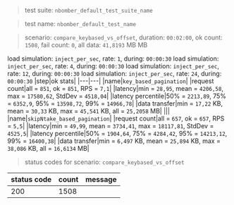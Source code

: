 > test suite: `nbomber_default_test_suite_name`

> test name: `nbomber_default_test_name`

> scenario: `compare_keybased_vs_offset`, duration: `00:02:00`, ok count: `1508`, fail count: `0`, all data: `41,8193` MB MB

load simulation: `inject_per_sec`, rate: `1`, during: `00:00:30`
load simulation: `inject_per_sec`, rate: `4`, during: `00:00:30`
load simulation: `inject_per_sec`, rate: `12`, during: `00:00:30`
load simulation: `inject_per_sec`, rate: `24`, during: `00:00:30`
|step|ok stats|
|---|---|
|name|`key_based_pagination`|
|request count|all = `851`, ok = `851`, RPS = `7,1`|
|latency|min = `28,95`, mean = `4206,58`, max = `17580,62`, StdDev = `4518,04`|
|latency percentile|50% = `2213,89`, 75% = `6352,9`, 95% = `13598,72`, 99% = `14966,78`|
|data transfer|min = `17,22` KB, mean = `30,33` KB, max = `45,541` KB, all = `25,2058` MB|
|||
|name|`skipNtake_based_pagination`|
|request count|all = `657`, ok = `657`, RPS = `5,5`|
|latency|min = `49,99`, mean = `3734,41`, max = `18117,81`, StdDev = `4525,5`|
|latency percentile|50% = `1904,64`, 75% = `4284,42`, 95% = `14213,12`, 99% = `16400,38`|
|data transfer|min = `6,497` KB, mean = `25,894` KB, max = `38,086` KB, all = `16,6134` MB|
> status codes for scenario: `compare_keybased_vs_offset`

|status code|count|message|
|---|---|---|
|200|1508||

